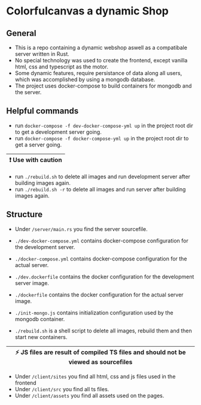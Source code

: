 # Colorfulcanvas a dynamic Shop

## General

* This is a repo containing a dynamic webshop aswell as a compatibale server written in Rust.
* No special technology was used to create the frontend, except vanilla html, css and typescript as the motor.
* Some dynamic features, require persistance of data along all users, which was accomplished by using a mongodb database.
* The project uses docker-compose to build containers for mongodb and the server.

## Helpful commands

* run `docker-compose -f dev-docker-compose-yml up` in the project root dir to get a development server going.
* run `docker-compose -f docker-compose-yml up` in the project root dir to get a server going.

| :exclamation:  Use with caution   |
|-----------------------------------------|
* run `./rebuild.sh` to delete all images and run development server after building images again.
* run `./rebuild.sh -r` to delete all images and run server after building images again.

## Structure


* Under `/server/main.rs` you find the server sourcefile.

* `./dev-docker-compose.yml` contains docker-compose configuration for the development server.
* `./docker-compose.yml` contains docker-compose configuration for the actual server.
* `./dev.dockerfile` contains the docker configuration for the development server image.
* `./dockerfile` contains the docker configuration for the actual server image.

* `./init-mongo.js` contains initialization configuration used by the mongodb container.

* `./rebuild.sh` is a shell script to delete all images, rebuild them and then start new containers.

| :zap:  JS files are result of compiled TS files and should not be viewed as sourcefiles |
|-----------------------------------------|
* Under `/client/sites` you find all html, css and js files used in the frontend
* Under `/client/src` you find all ts files.
* Under `/client/assets` you find all assets used on the pages.